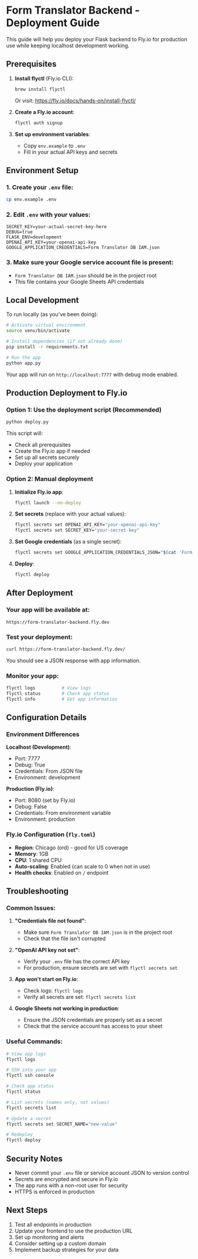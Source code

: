 # Form Translator Backend - Deployment Guide

This guide will help you deploy your Flask backend to Fly.io for production use while keeping localhost development working.

## Prerequisites

1. **Install flyctl** (Fly.io CLI):
   ```bash
   brew install flyctl
   ```
   Or visit: https://fly.io/docs/hands-on/install-flyctl/

2. **Create a Fly.io account**:
   ```bash
   flyctl auth signup
   ```

3. **Set up environment variables**:
   - Copy `env.example` to `.env`
   - Fill in your actual API keys and secrets

## Environment Setup

### 1. Create your `.env` file:
```bash
cp env.example .env
```

### 2. Edit `.env` with your values:
```env
SECRET_KEY=your-actual-secret-key-here
DEBUG=true
FLASK_ENV=development
OPENAI_API_KEY=your-openai-api-key
GOOGLE_APPLICATION_CREDENTIALS=Form Translator DB IAM.json
```

### 3. Make sure your Google service account file is present:
- `Form Translator DB IAM.json` should be in the project root
- This file contains your Google Sheets API credentials

## Local Development

To run locally (as you've been doing):

```bash
# Activate virtual environment
source venv/bin/activate

# Install dependencies (if not already done)
pip install -r requirements.txt

# Run the app
python app.py
```

Your app will run on `http://localhost:7777` with debug mode enabled.

## Production Deployment to Fly.io

### Option 1: Use the deployment script (Recommended)

```bash
python deploy.py
```

This script will:
- Check all prerequisites
- Create the Fly.io app if needed
- Set up all secrets securely
- Deploy your application

### Option 2: Manual deployment

1. **Initialize Fly.io app**:
   ```bash
   flyctl launch --no-deploy
   ```

2. **Set secrets** (replace with your actual values):
   ```bash
   flyctl secrets set OPENAI_API_KEY="your-openai-api-key"
   flyctl secrets set SECRET_KEY="your-secret-key"
   ```

3. **Set Google credentials** (as a single secret):
   ```bash
   flyctl secrets set GOOGLE_APPLICATION_CREDENTIALS_JSON="$(cat 'Form Translator DB IAM.json')"
   ```

4. **Deploy**:
   ```bash
   flyctl deploy
   ```

## After Deployment

### Your app will be available at:
```
https://form-translator-backend.fly.dev
```

### Test your deployment:
```bash
curl https://form-translator-backend.fly.dev/
```

You should see a JSON response with app information.

### Monitor your app:
```bash
flyctl logs          # View logs
flyctl status        # Check app status
flyctl info          # Get app information
```

## Configuration Details

### Environment Differences

**Localhost (Development)**:
- Port: 7777
- Debug: True
- Credentials: From JSON file
- Environment: development

**Production (Fly.io)**:
- Port: 8080 (set by Fly.io)
- Debug: False
- Credentials: From environment variable
- Environment: production

### Fly.io Configuration (`fly.toml`)

- **Region**: Chicago (ord) - good for US coverage
- **Memory**: 1GB
- **CPU**: 1 shared CPU
- **Auto-scaling**: Enabled (can scale to 0 when not in use)
- **Health checks**: Enabled on `/` endpoint

## Troubleshooting

### Common Issues:

1. **"Credentials file not found"**:
   - Make sure `Form Translator DB IAM.json` is in the project root
   - Check that the file isn't corrupted

2. **"OpenAI API key not set"**:
   - Verify your `.env` file has the correct API key
   - For production, ensure secrets are set with `flyctl secrets set`

3. **App won't start on Fly.io**:
   - Check logs: `flyctl logs`
   - Verify all secrets are set: `flyctl secrets list`

4. **Google Sheets not working in production**:
   - Ensure the JSON credentials are properly set as a secret
   - Check that the service account has access to your sheet

### Useful Commands:

```bash
# View app logs
flyctl logs

# SSH into your app
flyctl ssh console

# Check app status
flyctl status

# List secrets (names only, not values)
flyctl secrets list

# Update a secret
flyctl secrets set SECRET_NAME="new-value"

# Redeploy
flyctl deploy
```

## Security Notes

- Never commit your `.env` file or service account JSON to version control
- Secrets are encrypted and secure in Fly.io
- The app runs with a non-root user for security
- HTTPS is enforced in production

## Next Steps

1. Test all endpoints in production
2. Update your frontend to use the production URL
3. Set up monitoring and alerts
4. Consider setting up a custom domain
5. Implement backup strategies for your data



